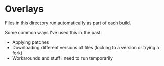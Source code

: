 # Overlays

Files in this directory run automatically as part of each build. 

Some common ways I've used this in the past:
* Applying patches
* Downloading different versions of files (locking to a version or trying a fork)
* Workarounds and stuff I need to run temporarily
